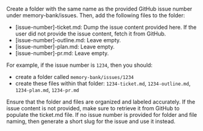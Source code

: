 Create a folder with the same name as the provided GitHub issue number under memory-bank/issues. Then, add the following files to the folder:
- [issue-number]-ticket.md: Dump the issue content provided here. If the user did not provide the issue content, fetch it from GitHub.
- [issue-number]-outline.md: Leave empty.
- [issue-number]-plan.md: Leave empty.
- [issue-number]-pr.md: Leave empty.

For example, if the issue number is `1234`, then you should:
- create a folder called `memory-bank/issues/1234`
- create these files within that folder: `1234-ticket.md`, `1234-outline.md`, `1234-plan.md`, `1234-pr.md`

Ensure that the folder and files are organized and labeled accurately. If the issue content is not provided, make sure to retrieve it from GitHub to populate the ticket.md file. If no issue number is provided for folder and file naming, then generate a short slug for the issue and use it instead.